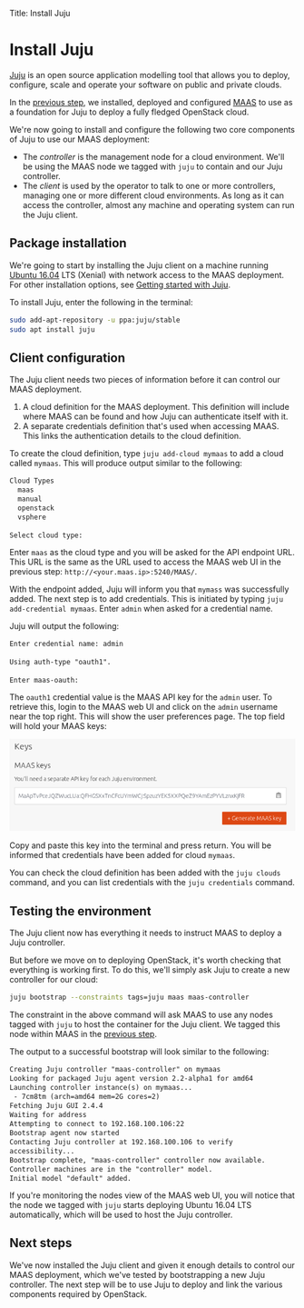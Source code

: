 Title: Install Juju

# Install Juju

[Juju][juju] is an open source application modelling tool that allows you to deploy,
configure, scale and operate your software on public and private clouds.

In the [previous step][installmaas], we installed, deployed and configured
[MAAS][maas] to use as a foundation for Juju to deploy a fully fledged
OpenStack cloud. 

We're now going to install and configure the following two core components of
Juju to use our MAAS deployment:

- The *controller* is the management node for a cloud environment. We'll be
  using the MAAS node we tagged with `juju` to contain and our Juju controller.
- The *client* is used by the operator to talk to one or more controllers,
  managing one or more different cloud environments. As long as it can access
  the controller, almost any machine and operating system can run the Juju client.

## Package installation

We're going to start by installing the Juju client on a machine running [Ubuntu
16.04][xenialdownload] LTS (Xenial) with network access to the MAAS deployment.
For other installation options, see [Getting started with Juju][otherinstall].

To install Juju, enter the following in the terminal:

```bash
sudo add-apt-repository -u ppa:juju/stable
sudo apt install juju
```

## Client configuration

The Juju client needs two pieces of information before it can control our MAAS
deployment.

1. A cloud definition for the MAAS deployment. This definition will include
   where MAAS can be found and how Juju can authenticate itself with it. 
1. A separate credentials definition that's used when accessing MAAS. This
   links the authentication details to the cloud definition.

To create the cloud definition, type `juju add-cloud mymaas` to add a cloud
called `mymaas`. This will produce output similar to the following:

```no-highlight
Cloud Types
  maas
  manual
  openstack
  vsphere

Select cloud type: 
```

Enter `maas` as the cloud type and you will be asked for the API endpoint URL.
This URL is the same as the URL used to access the MAAS web UI in the previous
step: `http://<your.maas.ip>:5240/MAAS/`.

With the endpoint added, Juju will inform you that `mymass` was successfully
added. The next step is to add credentials. This is initiated by typing
`juju add-credential mymaas`. Enter `admin` when asked for a credential name.

Juju will output the following:

```no-highlight
Enter credential name: admin

Using auth-type "oauth1".

Enter maas-oauth:
```

The `oauth1` credential value is the MAAS API key for the `admin` user. To
retrieve this, login to the MAAS web UI and click on the `admin` username near
the top right. This will show the user preferences page. The top field will
hold your MAAS keys:

![MAAS API key][install-juju_maaskey]

Copy and paste this key into the terminal and press return. You will be
informed that credentials have been added for cloud `mymaas`.

You can check the cloud definition has been added with the `juju clouds`
command, and you can list credentials with the `juju credentials` command. 

## Testing the environment

The Juju client now has everything it needs to instruct MAAS to deploy a Juju
controller. 

But before we move on to deploying OpenStack, it's worth checking that
everything is working first. To do this, we'll simply ask Juju to create a new
controller for our cloud:

```bash
juju bootstrap --constraints tags=juju maas maas-controller
```

The constraint in the above command will ask MAAS to use any nodes tagged with
`juju` to host the container for the Juju client. We tagged this node within
MAAS in the [previous step][tagging]. 

The output to a successful bootstrap will look similar to the following:

```no-highlight
Creating Juju controller "maas-controller" on mymaas
Looking for packaged Juju agent version 2.2-alpha1 for amd64
Launching controller instance(s) on mymaas...
 - 7cm8tm (arch=amd64 mem=2G cores=2)
Fetching Juju GUI 2.4.4
Waiting for address
Attempting to connect to 192.168.100.106:22
Bootstrap agent now started
Contacting Juju controller at 192.168.100.106 to verify accessibility...
Bootstrap complete, "maas-controller" controller now available.
Controller machines are in the "controller" model.
Initial model "default" added.
```

If you're monitoring the nodes view of the MAAS web UI, you will notice that
the node we tagged with `juju` starts deploying Ubuntu 16.04 LTS automatically,
which will be used to host the Juju controller.

## Next steps

We've now installed the Juju client and given it enough details to control our
MAAS deployment, which we've tested by bootstrapping a new Juju controller. The
next step will be to use Juju to deploy and link the various components
required by OpenStack.

<!-- LINKS -->
[juju]: https://jujucharms.com/about
[maas]: https://maas.io/
[installmaas]: ./install-maas.md
[xenialdownload]: http://releases.ubuntu.com/16.04/
[otherinstall]: https://jujucharms.com/docs/2.1/getting-started-general
[tagging]: ./install-maas.md#commision-nodes

<!-- IMAGES -->
[install-juju_maaskey]: ../media/install-juju_maaskey.png

